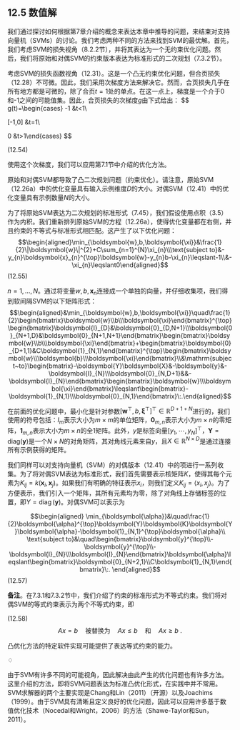 ## 12.5 数值解

我们通过探讨如何根据第7章介绍的概念来表达本章中推导的问题，来结束对支持向量机（SVMs）的讨论。我们考虑两种不同的方法来找到SVM的最优解。首先，我们考虑SVM的损失视角（8.2.2节），并将其表达为一个无约束优化问题。然后，我们将原始和对偶SVM的约束版本表达为标准形式的二次规划（7.3.2节）。

考虑SVM的损失函数视角（12.31）。这是一个凸无约束优化问题，但合页损失（12.28）不可微。因此，我们采用次梯度方法来解决它。然而，合页损失几乎在所有地方都是可微的，除了合页$t=1$处的单点。在这一点上，梯度是一个介于0和-1之间的可能值集。因此，合页损失的次梯度$g$由下式给出：
$$
g(t)=\begin{cases}
-1 &t<1\\ 

[-1,0] &t=1\\

0 &t>1\end{cases}
$$

(12.54)

使用这个次梯度，我们可以应用第7.1节中介绍的优化方法。

原始和对偶SVM都导致了凸二次规划问题（约束优化）。请注意，原始SVM（12.26a）中的优化变量具有输入示例维度$D$的大小。对偶SVM（12.41）中的优化变量具有示例数量$N$的大小。

为了将原始SVM表达为二次规划的标准形式（7.45），我们假设使用点积（3.5）作为内积。我们重新排列原始SVM的方程（12.26a），使得优化变量都在右侧，并且约束的不等式与标准形式相匹配。这产生了以下优化问题：
$$\begin{aligned}\min_{\boldsymbol{w},b,\boldsymbol{\xi}}&\frac{1}{2}\|\boldsymbol{w}\|^{2}+C\sum_{n=1}^{N}\xi_{n}\\\text{subject to}&-y_{n}\boldsymbol{x}_{n}^{\top}\boldsymbol{w}-y_{n}b-\xi_{n}\leqslant-1\\&-\xi_{n}\leqslant0\end{aligned}$$
(12.55)

$n=1,\ldots,N$。通过将变量$w,b,\boldsymbol{x}_n$连接成一个单独的向量，并仔细收集项，我们得到软间隔SVM的以下矩阵形式：
$$\begin{aligned}&\min_{\boldsymbol{w},b,\boldsymbol{\xi}}\quad\frac{1}{2}\begin{bmatrix}\boldsymbol{w}\\b\\\boldsymbol{\xi}\end{bmatrix}^{\top}\begin{bmatrix}\boldsymbol{I}_{D}&\boldsymbol{0}_{D,N+1}\\\boldsymbol{0}_{N+1,D}&\boldsymbol{0}_{N+1,N+1}\end{bmatrix}\begin{bmatrix}\boldsymbol{w}\\b\\\boldsymbol{\xi}\end{bmatrix}+\begin{bmatrix}\boldsymbol{0}_{D+1,1}&C\boldsymbol{1}_{N,1}\end{bmatrix}^{\top}\begin{bmatrix}\boldsymbol{w}\\\boldsymbol{b}\\\boldsymbol{\xi}\end{bmatrix}\\&\mathrm{subject~to}\begin{bmatrix}-\boldsymbol{Y}\boldsymbol{X}&-\boldsymbol{y}&-\boldsymbol{I}_{N}\\\boldsymbol{0}_{N,D+1}&&-\boldsymbol{I}_{N}\end{bmatrix}\begin{bmatrix}\boldsymbol{w}\\\boldsymbol{\xi}\end{bmatrix}\leqslant\begin{bmatrix}-\boldsymbol{1}_{N,1}\\\boldsymbol{0}_{N,1}\end{bmatrix}\:.\end{aligned}$$

在前面的优化问题中，最小化是针对参数$[\boldsymbol w^{\top},b,\boldsymbol{\xi}^{\top}]^{\top}\in\mathbb{R}^{D+1+N}$进行的，我们使用的符号包括：$I_m$表示大小为$m\times m$的单位矩阵，$\mathbf{0}_{m,n}$表示大小为$m\times n$的零矩阵，$\mathbf{1}_{m,n}$表示大小为$m\times n$的全1矩阵。此外，$y$是标签向量$[y_1,\cdots,y_N]^\top$，$\boldsymbol{Y}=\text{diag}(\boldsymbol y)$是一个$N\times N$的对角矩阵，其对角线元素来自$y$，且$X\in\mathbb{R}^{N\times D}$是通过连接所有示例获得的矩阵。

我们同样可以对支持向量机（SVM）的对偶版本（12.41）中的项进行一系列收集。为了将对偶SVM表达为标准形式，我们首先需要表示核矩阵$K$，使得其每个元素为$K_{ij} = k(\boldsymbol{x}_i,\boldsymbol{x}_j)$。如果我们有明确的特征表示$x_i$，则我们定义$K_{ij} = \langle x_i,x_j \rangle$。为了方便表示，我们引入一个矩阵，其所有元素均为零，除了对角线上存储标签的位置，即$Y = \operatorname{diag}(\boldsymbol{y})$。对偶SVM可以表示为

$$\begin{aligned}
\min_{\boldsymbol{\alpha}}&\quad\frac{1}{2}\boldsymbol{\alpha}^{\top}\boldsymbol{Y}\boldsymbol{K}\boldsymbol{Y}\boldsymbol{\alpha}-\boldsymbol{1}_{N,1}^{\top}\boldsymbol{\alpha}\\
\text{subject to}&\quad\begin{bmatrix}\boldsymbol{y}^{\top}\\-\boldsymbol{y}^{\top}\\-\boldsymbol{I}_{N}\\\boldsymbol{I}_{N}\end{bmatrix}\boldsymbol{\alpha}\leqslant\begin{bmatrix}\boldsymbol{0}_{N+2,1}\\C\boldsymbol{1}_{N,1}\end{bmatrix}\:.
\end{aligned}$$
(12.57)

**备注**。在7.3.1和7.3.2节中，我们介绍了约束的标准形式为不等式约束。我们将对偶SVM的等式约束表示为两个不等式约束，即

(12.58)
$$Ax=b\quad\text{被替换为}\quad Ax\leqslant b\quad\text{和}\quad Ax\geqslant b\:.$$

凸优化方法的特定软件实现可能提供了表达等式约束的能力。

$\diamondsuit$

由于SVM有许多不同的可能视角，因此解决由此产生的优化问题也有许多方法。这里介绍的方法，即将SVM问题表达为标准凸优化形式，在实践中并不常用。SVM求解器的两个主要实现是Chang和Lin（2011）（开源）以及Joachims（1999）。由于SVM具有清晰且定义良好的优化问题，因此可以应用许多基于数值优化技术（Nocedal和Wright，2006）的方法（Shawe-Taylor和Sun，2011）。

